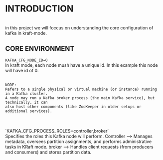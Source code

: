 # INTRODUCTION
<br/>
in this project we will foccus on understanding the core configuration of kafka in kraft-mode. 

## CORE ENVIRONMENT

`KAFKA_CFG_NODE_ID=0` <br/>
In kraft mode, each node mush have a unique id. In this example this node will have id of 0.
<br/>
<br/>
```
NODE:
Refers to a single physical or virtual machine (or instance) running in a Kafka cluster.
A node may run a Kafka broker process (the main Kafka service), but technically, it can 
also host other components (like ZooKeeper in older setups or additional services).
```
<br/>
<br/>
`KAFKA_CFG_PROCESS_ROLES=controller,broker`<br/>
Specifies the roles this Kafka node will perform. Controller --> Manages metadata, oversees partition assignments, and performs administrative tasks in KRaft mode. broker --> Handles client requests (from producers and consumers) and stores partition data.

